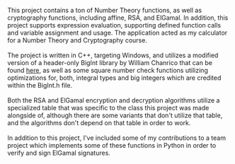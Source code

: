 This project contains a ton of Number Theory functions, as well as cryptography functions, including affine, RSA, and ElGamal. In addition, this project supports expression evaluation, supporting defined function calls and variable assignment and usage. The application acted as my calculator for a Number Theory and Cryptography course.<br><br>
The project is written in C++, targeting Windows, and utilizes a modified version of a header-only BigInt library by William Chanrico that can be found <a href="https://github.com/williamchanrico/biginteger-cpp">here</a>, as well as some square number check functions utilizing optimizations for, both, integral types and big integers which are credited within the BigInt.h file.<br><br>
Both the RSA and ElGamal encryption and decryption algorithms utilize a specialized table that was specific to the class this project was made alongside of, although there are some variants that don't utilize that table, and the algorithms don't depend on that table in order to work.<br><br>
In addition to this project, I've included some of my contributions to a team project which implements some of these functions in Python in order to verify and sign ElGamal signatures.
